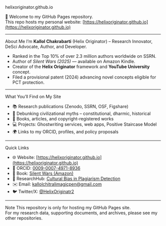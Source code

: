 helixoriginator.github.io

👋 Welcome to my GitHub Pages repository.  
This repo hosts my personal website: [https://helixoriginator.github.io](https://helixoriginator.github.io)

---

 About Me
I’m **Kallol Chakrabarti** (Helix Originator) – Research Innovator, DeSci Advocate, Author, and Developer.  
- Ranked in the Top 10% of over 2.3 million authors worldwide on SSRN.  
- Author of *Silent Wars (2025)* — available on Amazon Kindle.  
- Creator of the **Helix Originator** framework and **YouTube University** concept.  
- Filed a provisional patent (2024) advancing novel concepts eligible for PCT protection.  

---

 What You’ll Find on My Site
- 📚 Research publications (Zenodo, SSRN, OSF, Figshare)  
- 🧩 Debunking civilizational myths – constitutional, dharmic, historical  
- 📖 Books, articles, and copyright-registered works  
- 💻 Projects: Ghostwriting services, web apps, Positive Staircase Model  
- 🌍 Links to my ORCID, profiles, and policy proposals  

---

 Quick Links
- 🌐 Website: [https://helixoriginator.github.io](https://helixoriginator.github.io)  
- 📝 ORCID: [0009-0007-4971-8936](https://orcid.org/0009-0007-4971-8936)  
- 📖 Book: [Silent Wars (Amazon)](https://www.amazon.com/dp/B0FBBJJC8D)  
- 🧪 ResearchHub: [Cultural Bias in Plagiarism Detection](https://www.researchhub.com/post/4252/cultural-bias-in-plagiarism-detection-rethinking-authorship-in-the-digital-age)  
- ✉️ Email: [kallolchitralimagicpen@gmail.com](mailto:kallolchitralimagicpen@gmail.com)  
- 🐦 Twitter/X: [@HelixOriginatr2](https://x.com/HelixOriginatr2)  

---

 Note
This repository is only for hosting my GitHub Pages site.  
For my research data, supporting documents, and archives, please see my other repositories.

